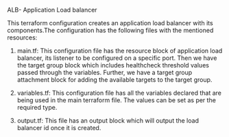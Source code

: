 ALB- Application Load balancer

This terraform configuration creates an application load balancer with its components.The configuration has the following files with the mentioned resources:

1. main.tf: This configuration file has the resource block of application load balancer, its listener to be configured on a specific port. Then we have the target group block which includes healthcheck threshold values passed through the variables. Further, we have a target group attachment block for adding the available targets to the target group.

2. variables.tf: This configuration file has all the variables declared that are being used in the main terraform file. The values can be set as per the required type.

3. output.tf: This file has an output block which will output the load balancer id once it is created.